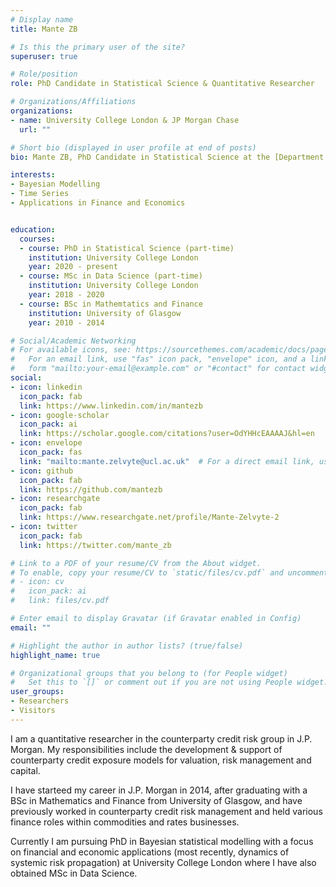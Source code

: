 ```yaml
---
# Display name
title: Mante ZB

# Is this the primary user of the site?
superuser: true

# Role/position
role: PhD Candidate in Statistical Science & Quantitative Researcher

# Organizations/Affiliations
organizations:
- name: University College London & JP Morgan Chase
  url: ""

# Short bio (displayed in user profile at end of posts)
bio: Mante ZB, PhD Candidate in Statistical Science at the [Department of Statistical Science, University College London](https://www.ucl.ac.uk/statistics/)

interests:
- Bayesian Modelling
- Time Series
- Applications in Finance and Economics


education:
  courses:
  - course: PhD in Statistical Science (part-time)
    institution: University College London
    year: 2020 - present
  - course: MSc in Data Science (part-time)
    institution: University College London
    year: 2018 - 2020
  - course: BSc in Mathemtatics and Finance
    institution: University of Glasgow
    year: 2010 - 2014

# Social/Academic Networking
# For available icons, see: https://sourcethemes.com/academic/docs/page-builder/#icons
#   For an email link, use "fas" icon pack, "envelope" icon, and a link in the
#   form "mailto:your-email@example.com" or "#contact" for contact widget.
social:
- icon: linkedin
  icon_pack: fab
  link: https://www.linkedin.com/in/mantezb
- icon: google-scholar
  icon_pack: ai
  link: https://scholar.google.com/citations?user=OdYHHcEAAAAJ&hl=en
- icon: envelope
  icon_pack: fas
  link: "mailto:mante.zelvyte@ucl.ac.uk"  # For a direct email link, use "mailto:test@example.org".
- icon: github
  icon_pack: fab
  link: https://github.com/mantezb
- icon: researchgate
  icon_pack: fab
  link: https://www.researchgate.net/profile/Mante-Zelvyte-2
- icon: twitter
  icon_pack: fab
  link: https://twitter.com/mante_zb

# Link to a PDF of your resume/CV from the About widget.
# To enable, copy your resume/CV to `static/files/cv.pdf` and uncomment the lines below.
# - icon: cv
#   icon_pack: ai
#   link: files/cv.pdf

# Enter email to display Gravatar (if Gravatar enabled in Config)
email: ""

# Highlight the author in author lists? (true/false)
highlight_name: true

# Organizational groups that you belong to (for People widget)
#   Set this to `[]` or comment out if you are not using People widget.
user_groups:
- Researchers
- Visitors
---
```


I am a quantitative researcher in the counterparty credit risk group in J.P. Morgan. My responsibilities include the development & support of counterparty credit exposure models for valuation, risk management and capital.

I have starteed my career in J.P. Morgan in 2014, after graduating with a BSc in Mathematics and Finance from University of Glasgow, and have previously worked in counterparty credit risk management and held various finance roles within commodities and rates businesses.

Currently I am pursuing PhD in Bayesian statistical modelling with a focus on financial and economic applications (most recently, dynamics of systemic risk propagation) at University College London where I have also obtained MSc in Data Science.

